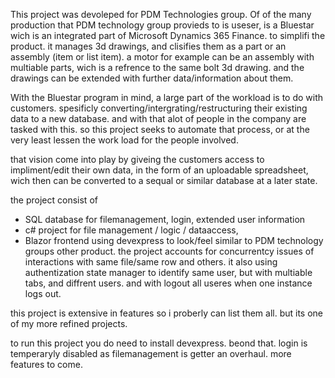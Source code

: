 This project was devoleped for PDM Technologies group.
Of of the many production that PDM technology group provieds to is useser,
is a Bluestar wich is an integrated part of Microsoft Dynamics 365 Finance.
to simplifi the product. it manages 3d drawings, and clisifies them as a part or an assembly (item or list item).
a motor for example can be an assembly with multiable parts, wich is a refrence to the same bolt 3d drawing.
and the drawings can be extended with further data/information about them.

With the Bluestar program in mind, a large part of the workload is to do with customers.
spesificly converting/intergrating/restructuring their existing data to a new database.
and with that alot of people in the company are tasked with this.
so this project seeks to automate that process, or at the very least lessen the work load for the people involved.

that vision come into play by giveing the customers access to impliment/edit their own data,
in the form of an uploadable spreadsheet, wich then can be converted to a sequal or similar database at a later state.


the project consist of
* SQL database for filemanagement, login, extended user information
* c# project for file management / logic / dataaccess,
* Blazor frontend using devexpress to look/feel similar to PDM technology groups other product.
the project accounts for concurrentcy issues of interactions with same file/same row and others.
it also using authentization state manager to identify same user, but with multiable tabs, and diffrent users.
and with logout all useres when one instance logs out.

this project is extensive in features so i proberly can list them all. but its one of my more refined projects.

to run this project you do need to install devexpress.
beond that. login is temperaryly disabled as filemanagement is getter an overhaul.
more features to come.
